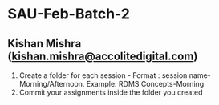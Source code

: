 # SAU-Feb-Batch-2

## Kishan Mishra (kishan.mishra@accolitedigital.com)
1) Create a folder for each session - Format : session name-Morning/Afternoon. Example: RDMS Concepts-Morning
2) Commit your assignments inside the folder you created

